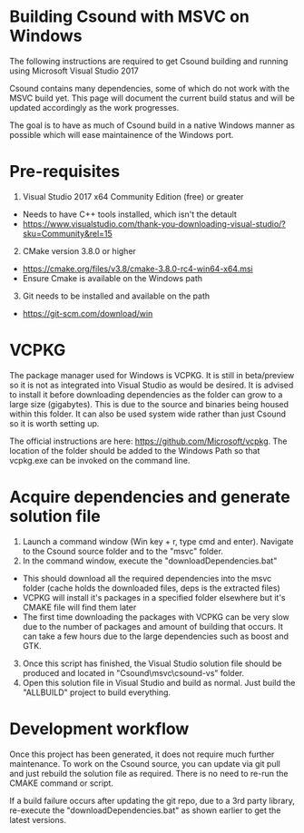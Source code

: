 # Building Csound with MSVC on Windows
The following instructions are required to get Csound building and running using Microsoft Visual Studio 2017

Csound contains many dependencies, some of which do not work with the MSVC build yet. This page will document the current build status and will be updated accordingly as the work progresses. 

The goal is to have as much of Csound build in a native Windows manner as possible which will ease maintainence of the Windows port.

# Pre-requisites
1. Visual Studio 2017 x64 Community Edition (free) or greater 
  * Needs to have C++ tools installed, which isn't the detault
  * https://www.visualstudio.com/thank-you-downloading-visual-studio/?sku=Community&rel=15
2. CMake version 3.8.0 or higher
  * https://cmake.org/files/v3.8/cmake-3.8.0-rc4-win64-x64.msi
  * Ensure Cmake is available on the Windows path
3. Git needs to be installed and available on the path
  * https://git-scm.com/download/win

# VCPKG 
The package manager used for Windows is VCPKG. It is still in beta/preview so it is not as integrated into Visual Studio as would be desired. It is advised to install it before downloading dependencies as the folder can grow to a large size (gigabytes). This is due to the source and binaries being housed within this folder. It can also be used system wide rather than just Csound so it is worth setting up.

The official instructions are here: https://github.com/Microsoft/vcpkg. The location of the folder should be added to the Windows Path so that vcpkg.exe can be invoked on the command line.

# Acquire dependencies and generate solution file
1. Launch a command window (Win key + r, type cmd and enter). Navigate to the Csound source folder and to the "msvc" folder.
2. In the command window, execute the "downloadDependencies.bat" 
  * This should download all the required dependencies into the msvc folder (cache holds the downloaded files, deps is the extracted files)
  * VCPKG will install it's packages in a specified folder elsewhere but it's CMAKE file will find them later
  * The first time downloading the packages with VCPKG can be very slow due to the number of packages and amount of building that occurs. It can take a few hours due to the large dependencies such as boost and GTK.
3. Once this script has finished, the Visual Studio solution file should be produced and located in "Csound\msvc\csound-vs" folder.
4. Open this solution file in Visual Studio and build as normal. Just build the "ALLBUILD" project to build everything.

# Development workflow
Once this project has been generated, it does not require much further maintenance. To work on the Csound source, you can update via git pull and just rebuild the solution file as required. There is no need to re-run the CMAKE command or script.

If a build failure occurs after updating the git repo, due to a 3rd party library, re-execute the "downloadDependencies.bat" as shown earlier to get the latest versions.
